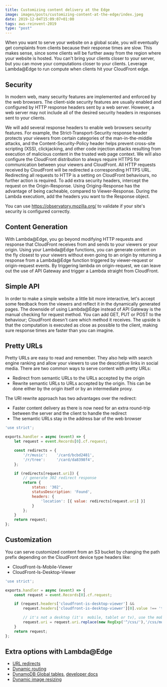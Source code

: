 ```yaml
---
title: Customizing content delivery at the Edge
image: images/posts/customizing-content-at-the-edge/index.jpeg
date: 2019-12-04T15:09:07+01:00
tags: aws-reinvent-2019
type: "post"
---
```


<!-- Intercept request on viewer request and response and origin request and response.
Can be used to add headers, A/B testing and URL rewriting for example. Originless flows like redirecting. -->
When you want to serve your website on a global scale, you will eventually get complaints from clients because their response times are slow. This makes sense, since some clients will be further away from the region where your website is hosted. You can't bring your clients closer to your server, but you can move your computations closer to your clients. Leverage Lambda@Edge to run compute when clients hit your CloudFront edge.


## Security
In modern web, many security features are implemented and enforced by the web browsers. The client-side security features are usually enabled and configured by HTTP response headers sent by a web server. However, a web server may not include all of the desired security headers in responses sent to your clients.

We will add several response headers to enable web browsers security features. For example, the Strict-Transport-Security response header protects your viewers from certain categories of the man-in-the-middle attacks, and the Content-Security-Policy header helps prevent cross-site scripting (XSS), clickjacking, and other code injection attacks resulting from execution of malicious content in the trusted web page context. We will also configure the CloudFront distribution to always require HTTPS for communication between your viewers and CloudFront. All HTTP requests received by CloudFront will be redirected a corresponding HTTPS URL. Redirecting all requests to HTTP is a setting on CloudFront behaviours, no further action is required. To add extra security headers, intercept the request on the Origin-Response. Using Origing-Response has the advantage of being cacheable, compared to Viewer-Response. During the Lambda executiom, add the headers you want to the Response object.

You can use https://observatory.mozilla.org/ to validate if your site's security is configured correctly.
<!-- Lambda has a *Deploy to Lambda at edge* action, which is pretty handy. Lambda@Edge has support for Nodejs up until 10.x -->

## Content Generation
With Lambda@Edge, you go beyond modifying HTTP requests and response that CloudFront receives from and sends to your viewers or your origin. Using your Lambda@Edge functions, you can generate content on the fly closest to your viewers without even going to an origin by returning a response from a Lambda@Edge function triggered by viewer-request or origin-request events. By triggering lambda on origin-request, we can leave out the use of API Gateway and trigger a Lambda straight from CloudFront.

## Simple API
In order to make a simple website a little bit more interactive, let's accept some feedback from the viewers and reflect it in the dynamically generated pages. The downside of using Lambda@Edge instead of API Gateway is the manual checking for request method. You can add GET, PUT or POST to the behaviour; CloudFront doesn't care which method it receives. The upside is that the computation is executed as close as possible to the client, making sure response times are faster than you can imagine.

## Pretty URLs
Pretty URLs are easy to read and remember. They also help with search engine ranking and allow your viewers to use the descriptive links in social media.
There are two common ways to serve content with pretty URLs:
- Redirect from semantic URLs to the URLs accepted by the origin
- Rewrite semantic URLs to URLs accepted by the origin. This can be done either by the origin itself or by an intermediate proxy.

The URI rewrite approach has two advantages over the redirect:
- Faster content delivery as there is now need for an extra round-trip between the server and the client to handle the redirect
- The semantic URLs stay in the address bar of the web browser

```javascript
'use strict';

exports.handler = async (event) => {
    let request = event.Records[0].cf.request;

    const redirects = {
        '/r/music':    '/card/bcbd2481',
        '/r/tree':     '/card/da8398f4',
    };

    if (redirects[request.uri]) {
        // generate 302 redirect response
        return {
            status: '302',
            statusDescription: 'Found',
            headers: {
                'location': [{ value: redirects[request.uri] }]
            }
        };
    }
    return request;
};
```

## Customization
You can serve customized content from an S3 bucket by changing the path prefix depending on the CloudFront device type headers like:
- CloudFront-Is-Mobile-Viewer
- CloudFront-Is-Desktop-Viewer

```javascript
'use strict';

exports.handler = async (event) => {
    const request = event.Records[0].cf.request;

    if (request.headers['cloudfront-is-desktop-viewer'] &&
        request.headers['cloudfront-is-desktop-viewer'][0].value !== 'true') {

        // it's not a desktop (it's  mobile, tablet or tv), use the mobile css
        request.uri = request.uri.replace(new RegExp('^/css/'),'/css/mobile/');
    }
    return request;
};
```

<!-- ## Extra Challenges
Here is a few extra challanges for you if you feel up to it.

Why aliens that landed in, say, Japan are learning English? It would make sense for them to learn Japanese instead, perhaps using some authentic pictures and characters. With Lambda@Edge you can inspect CloudFront-Viewer-Country header and select a different S3 bucket (for example, in the ap-northeast-1 region) for CloudFront to fetch the images from using Content-Based Origin Selection feature. For more information, please refer to some public documentation:

https://docs.aws.amazon.com/AmazonCloudFront/latest/DeveloperGuide/lambda-examples.html#lambda-examples-redirecting-examples
https://aws.amazon.com/blogs/networking-and-content-delivery/dynamically-route-viewer-requests-to-any-origin-using-lambdaedge/

Consider using Amazon DynamoDB Global tables. In the previous labs, we implemented Lambda@Edge functions in a way that they access a DynamoDB table in a single region, thus, introducing extra latency. This can be improved if DynamoDB table is replicated to multiple regions closer to where your viewers are. For more information, please refer to some public documentation:

https://aws.amazon.com/dynamodb/global-tables/
https://docs.aws.amazon.com/amazondynamodb/latest/developerguide/GlobalTables.html

Sometimes, you may want to introduce a new change in your website to only a fraction of your viewers. You can do it with Lambda@Edge, for example, by rolling a dice and setting a cookie on the client side so that clients get consistent behavior, i.e. either variant A, or variant B, but not a mix of them.

https://docs.aws.amazon.com/AmazonCloudFront/latest/DeveloperGuide/lambda-examples.html#lambda-examples-general-examples

Interested in exploring more use cases that Lambda@Edge supports? Check this out.

https://aws.amazon.com/blogs/networking-and-content-delivery/resizing-images-with-amazon-cloudfront-lambdaedge-aws-cdn-blog/
https://aws.amazon.com/blogs/networking-and-content-delivery/authorizationedge-how-to-use-lambdaedge-and-json-web-tokens-to-enhance-web-application-security/
https://aws.amazon.com/blogs/networking-and-content-delivery/category/networking-content-delivery/lambdaedge/ -->

## Extra options with Lambda@Edge
- [URL redirects](https://docs.aws.amazon.com/AmazonCloudFront/latest/DeveloperGuide/lambda-examples.html#lambda-examples-redirecting-examples)
- [Dynamic routing](https://docs.aws.amazon.com/AmazonCloudFront/latest/DeveloperGuide/lambda-examples.html#lambda-examples-redirecting-examples)
- [DynamoDB Global tables](https://aws.amazon.com/dynamodb/global-tables/), [developer docs](https://docs.aws.amazon.com/amazondynamodb/latest/developerguide/GlobalTables.html)
- [Dynamic image resizing](https://aws.amazon.com/blogs/networking-and-content-delivery/resizing-images-with-amazon-cloudfront-lambdaedge-aws-cdn-blog/)
